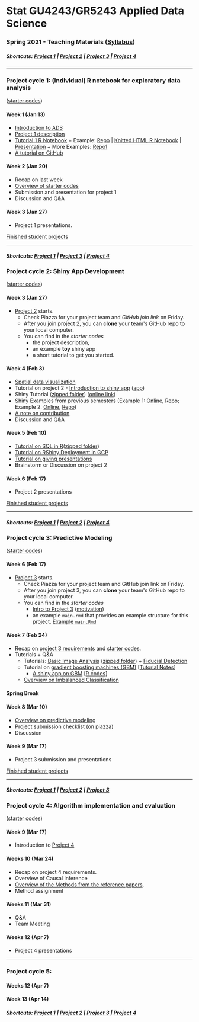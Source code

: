 # Stat GU4243/GR5243 Applied Data Science
### Spring 2021 - Teaching Materials ([Syllabus](/CourseInfo/G5243_ADS.md))

##### Shortcuts: [Project 1](#project-cycle-1-individual-r-notebook-for-exploratory-data-analysis) | [Project 2](#project-cycle-2-shiny-app-development) | [Project 3](#project-cycle-3-predictive-modeling) | [Project 4](#project-cycle-4-algorithm-implementation-and-evaluation)
----
### Project cycle 1: (Individual) R notebook for exploratory data analysis 

([starter codes](Projects_StarterCodes/Project1-RNotebook))

#### Week 1 (Jan 13)

+ [Introduction to ADS](Tutorials/wk1-Intro.pdf)
+ [Project 1 description](Projects_StarterCodes/Project1-RNotebook/doc/Proj1_desc.md)
+ [Tutorial 1 R Notebook](https://htmlpreview.github.io/?https://github.com/TZstatsADS/ADS_Teaching/blob/master/Tutorials/wk1-RNotebook/wk1-rnotebook.html) + Example: [Repo](https://github.com/TZstatsADS/Fall2018-Proj1-wanghouyaoleyao) | [Knitted HTML R Notebook](http://tzstatsads.github.io/tutorials/proj1_jiaqianyu.html) | [Presentation](https://www.youtube.com/watch?v=tBIuh_tZ98Q&feature=youtu.be) + More Examples: [Repo1](https://github.com/TZstatsADS/Spring2020-Project1-petkunm)
+ [A tutorial on GitHub](Tutorials/wk1-GitHub_simplified)

#### Week 2 (Jan 20)

+ Recap on last week
+ [Overview of starter codes](Projects_StarterCodes/Project1-RNotebook)
+ Submission and presentation for project 1
+ Discussion and Q&A

#### Week 3 (Jan 27)

+ Project 1 presentations.


[Finished student projects](https://github.com/TZstatsADS?utf8=✓&q=Spring2021-project1&type=&language=)

----
##### Shortcuts: [Project 1](#project-cycle-1-individual-r-notebook-for-exploratory-data-analysis) | [Project 3](#project-cycle-3-predictive-modeling) | [Project 4](#project-cycle-4-algorithm-implementation-and-evaluation)

### Project cycle 2: Shiny App Development

([starter codes](Projects_StarterCodes/Project2-ShinyApp))

#### Week 3 (Jan 27)

+ [Project 2](Projects_StarterCodes/Project2-ShinyApp) starts.
  	+ Check Piazza for your project team and *GitHub join link* on Friday.
  	+ After you join project 2, you can **clone** your team's GitHub repo to your local computer. 
  	+ You can find in the *starter codes* 
   		+ the project description, 
   		+ an example **toy** shiny app 
    	+ a short tutorial to get you started.

#### Week 4 (Feb 3)

+ [Spatial data visualization](Tutorials/wk4-DataVis.pdf)
+ Tutorial on project 2 - [Introduction to shiny app](http://tzstatsads.github.io/tutorials/wk3_Tutorial2.html) ([app](Projects_StarterCodes/Project2-ShinyApp/app/))
+ Shiny Tutorial ([zipped folder](Tutorials/wk4-Shiny_tutorial.zip)) ([online link](https://chengliangtang.shinyapps.io/shiny_tutorial_2017fall/))
+ Shiny Examples from previous semesters (Example 1: [Online](https://grac4ie.shinyapps.io/NYCshooting/), [Repo](https://github.com/TZstatsADS/fall2019-proj2--sec2-grp10); Example 2: [Online](https://yl4391.shinyapps.io/shinyapps/), [Repo](https://github.com/TZstatsADS/Fall2020-Project2-group6))
+ [A note on contribution](Projects_StarterCodes/Project2-ShinyApp/doc/a_note_on_contributions.md)
+ Discussion and Q&A

#### Week 5 (Feb 10)

+ [Tutorial on SQL in R](https://htmlpreview.github.io/?https://github.com/TZstatsADS/ADS_Teaching/blob/master/Tutorials/wk5-SQL%2BGCP/sql.html)([zipped folder](https://github.com/TZstatsADS/ADS_Teaching/blob/master/Tutorials/wk5-sql.zip))
+ [Tutorial on RShiny Deployment in GCP](https://htmlpreview.github.io/?https://github.com/TZstatsADS/ADS_Teaching/blob/master/Tutorials/wk5-SQL%2BGCP/Rshiny_GCP.html)
+ [Tutorial on giving presentations](Tutorials/wk5-MakingPresentation.pdf)
+ Brainstorm or Discussion on project 2

#### Week 6 (Feb 17)

+ Project 2 presentations



[Finished student projects](https://github.com/TZstatsADS?utf8=✓&q=Spring2021-Project2&type=&language=)

----
##### Shortcuts: [Project 1](#project-cycle-1-individual-r-notebook-for-exploratory-data-analysis) | [Project 2](#project-cycle-2-shiny-app-development) | [Project 4](#project-cycle-4-algorithm-implementation-and-evaluation)

### Project cycle 3: Predictive Modeling

([starter codes](Projects_StarterCodes/Project3-ImbalancedClassification))

#### Week 6 (Feb 17)

+ [Project 3](Projects_StarterCodes/Project3-ImbalancedClassification/doc/project3_desc.md) starts.
  + Check Piazza for your project team and GitHub join link on Friday.
  + After you join project 3, you can **clone** your team's GitHub repo to your local computer. 
  + You can find in the *starter codes* 
    + [Intro to Project 3](Projects_StarterCodes/Project3-ImbalancedClassification/doc/project3_desc.md) ([motivation](https://www.google.com/search?q=AI+cat+as+dog&sxsrf=ACYBGNRZNs6rZMCtrwrwPz_o0NXRQaOa6g:1571330905449&source=lnms&tbm=isch&sa=X&ved=0ahUKEwj7g8bj36PlAhUDVt8KHUHAANIQ_AUIEigB&biw=1517&bih=735#imgrc=inZcVvOGHsI6ZM))
    + an example `main.rmd` that provides an example structure for this project.  [Example `main.Rmd`](Projects_StarterCodes/Project3-ImbalancedClassification/doc/main.Rmd)

#### Week 7 (Feb 24)

+ Recap on [project 3 requirements](Projects_StarterCodes/Project3-ImbalancedClassification/doc/project3_desc.md) and [starter codes](Projects_StarterCodes/Project3-ImbalancedClassification/). 
+ Tutorials + Q&A
	+ Tutorials: [Basic Image Analysis](https://htmlpreview.github.io/?https://github.com/TZstatsADS/ADS_Teaching/blob/master/Tutorials/wk7-imageanalysis.html) ([zipped folder](Tutorials/wk7-ImageAnalysis.zip)) + [Fiducial Detection](Tutorials/wk7-FiducialDetection.pdf)
	+ Tutorial on [gradient boosting machines (GBM)](Tutorials/wk7-GBM_tutorial.pdf) [[Tutorial Notes](Tutorials/wk7-Tutorial_GBM_YueLiang.pdf)]
		+ [A shiny app on GBM](https://tz33cu.shinyapps.io/Tutorial7-GBM/) [[R codes](https://github.com/tz33cu/Data-Science-with-R/tree/master/Tutorials/Tutorial7-GBM)]
	+ [Overview on Imbalanced Classification](Tutorials/wk7-Imbalanced_Classification_Overview.pdf)
	

#### Spring Break

#### Week 8 (Mar 10) 

+ [Overview on predictive modeling](Tutorials/wk8-TutorialModelSelection.pdf)
+ Project submission checklist (on piazza)
+ Discussion

#### Week 9 (Mar 17) 

+ Project 3 submission and presentations


[Finished student projects](https://github.com/TZstatsADS?utf8=✓&q=Spring2021-project3&type=&language=)

----
##### Shortcuts: [Project 1](#project-cycle-1-individual-r-notebook-for-exploratory-data-analysis) | [Project 2](#project-cycle-2-shiny-app-development) | [Project 3](#project-cycle-3-predictive-modeling) 

### Project cycle 4: Algorithm implementation and evaluation

([starter codes](Projects_StarterCodes/Project4-CausalInference))

#### Week 9 (Mar 17) 

+ Introduction to [Project 4](Projects_StarterCodes/Project4-CausalInference/doc/project4_desc.md)

#### Weeks 10 (Mar 24)

+ Recap on project 4 requirements.
+ Overview of Causal Inference
+ [Overview of the Methods from the reference papers](Tutorials/wk10-overview-casual-inference-methods.pdf).
+ Method assignment

#### Weeks 11 (Mar 31)

+ Q&A
+ Team Meeting


#### Weeks 12 (Apr 7)

+ Project 4 presentations

<!--
[Finished student projects](https://github.com/TZstatsADS?utf8=✓&q=Spring2021-project4&type=&language=)
-->
----
### Project cycle 5: 

#### Weeks 12 (Apr 7)
<!--
+ Project 5 discussions
+ [Project 3 Summary](Tutorials/wk12-project3_summary.pdf)
-->
#### Week 13 (Apr 14)
<!--
+ Project 5 discussions
-->
<!--
[Finished student projects](https://github.com/TZstatsADS?utf8=✓&q=Spring2021-project5&type=&language=)
-->
##### Shortcuts: [Project 1](#project-cycle-1-individual-r-notebook-for-exploratory-data-analysis) | [Project 2](#project-cycle-2-shiny-app-development) | [Project 3](#project-cycle-3-predictive-modeling) | [Project 4](#project-cycle-4-algorithm-implementation-and-evaluation)
